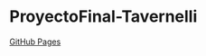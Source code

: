 # ProyectoFinal-Tavernelli
[GitHub Pages](https://martaver-pixel.github.io/PreEntrega3-Tavernelli/)
